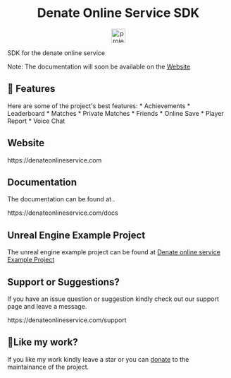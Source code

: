 <!-- # DOS-SDK --!>
<h1 align="center" id="title">Denate Online Service SDK</h1>

<p align="center"><img src="https://drive.usercontent.google.com/download?id=1uhEIrrKumxd5n0on56joQikLseCpc-Yr&export=view&authuser=0" alt="project-image" width="32" height="32"></p>

<p id="description">SDK for the denate online service</p>

Note: The documentation will soon be available on the <a href="https://denateonlineservice.com">Website</a>  
  
<h2>🧐 Features</h2>

Here are some of the project's best features:

*   Achievements

*   Leaderboard

*   Matches

*   Private Matches

*   Friends

*   Online Save

*   Player Report

*   Voice Chat
  

<h2>Website</h2>

<p>https://denateonlineservice.com</p>

<h2>Documentation</h2>

The documentation can be found at .<p>https://denateonlineservice.com/docs</p>

<h2>Unreal Engine Example Project</h2>
The unreal engine example project can be found at <a href="https://github.com/dolap22223/DenateExample">Denate online service Example Project</a>

<h2>Support or Suggestions?</h2>

If you have an issue question or suggestion kindly check out our support page and leave a message.<p>https://denateonlineservice.com/support</p>

<h2>💖Like my work?</h2>

If you like my work kindly leave a star or you can <a href="https://www.paypal.com/ncp/payment/YTVWV86QUFZVN">donate</a> to the maintainance of the project.

